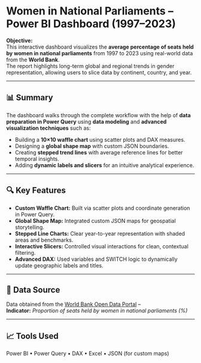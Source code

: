 # Women in National Parliaments – Power BI Dashboard (1997–2023)

**Objective:**  
This interactive dashboard visualizes the **average percentage of seats held by women in national parliaments** from 1997 to 2023 using real-world data from the **World Bank**.  
The report highlights long-term global and regional trends in gender representation, allowing users to slice data by continent, country, and year.

---

## 📊 Summary  
The dashboard walks through the complete workflow with the help of **data preparation in Power Query** using **data modeling** and **advanced visualization techniques** such as:
- Building a **10×10 waffle chart** using scatter plots and DAX measures.  
- Designing a **global shape map** with custom JSON boundaries.  
- Creating **stepped trend lines** with average reference lines for better temporal insights.  
- Adding **dynamic labels and slicers** for an intuitive analytical experience.

---

## 🔍 Key Features
- **Custom Waffle Chart:** Built via scatter plots and coordinate generation in Power Query.  
- **Global Shape Map:** Integrated custom JSON maps for geospatial storytelling.  
- **Stepped Line Charts:** Clear year-to-year representation with shaded areas and benchmarks.  
- **Interactive Slicers:** Controlled visual interactions for clean, contextual filtering.  
- **Advanced DAX:** Used variables and SWITCH logic to dynamically update geographic labels and titles.

---

## 🧮 Data Source
Data obtained from the [World Bank Open Data Portal](https://data.worldbank.org/indicator/SG.GEN.PARL.ZS) –  
**Indicator:** *Proportion of seats held by women in national parliaments (%)*  

---

## 📈 Tools Used
Power BI • Power Query • DAX • Excel • JSON (for custom maps)


